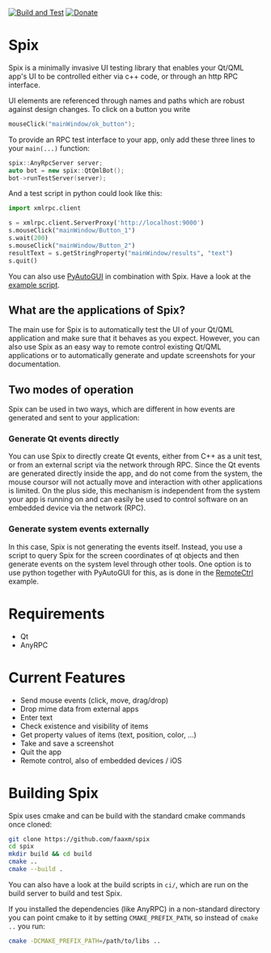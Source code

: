 [![Build and Test](https://github.com/faaxm/spix-workflow/actions/workflows/build.yml/badge.svg)](https://github.com/faaxm/spix-workflow/actions/workflows/build.yml)
[![Donate](https://img.shields.io/badge/donate-paypal-blue.svg)](https://www.paypal.me/faaxm)

# Spix
Spix is a minimally invasive UI testing library that enables your
Qt/QML app's UI to be controlled either via c++ code, or through an http RPC
interface.

UI elements are referenced through names and paths which are robust against
design changes. To click on a button you write
```cpp
mouseClick("mainWindow/ok_button");
```

To provide an RPC test interface to your app,
only add these three lines to your `main(...)` function:
```cpp
spix::AnyRpcServer server;
auto bot = new spix::QtQmlBot();
bot->runTestServer(server);
```

And a test script in python could look like this:
```python
import xmlrpc.client

s = xmlrpc.client.ServerProxy('http://localhost:9000')
s.mouseClick("mainWindow/Button_1")
s.wait(200)
s.mouseClick("mainWindow/Button_2")
resultText = s.getStringProperty("mainWindow/results", "text")
s.quit()
```

You can also use [PyAutoGUI](https://pyautogui.readthedocs.io) in combination with
Spix. Have a look at the [example script](examples/RemoteCtrl/script/autogui.py).

## What are the applications of Spix?
The main use for Spix is to automatically test the UI of your Qt/QML application
and make sure that it behaves as you expect. However, you can also use Spix as
an easy way to remote control existing Qt/QML applications or to automatically
generate and update screenshots for your documentation.

## Two modes of operation
Spix can be used in two ways, which are different in how events are generated and sent
to your application:

### Generate Qt events directly
You can use Spix to directly create Qt events, either from C++ as a unit test, or from
an external script via the network through RPC. Since the Qt events are generated directly inside the
app, and do not come from the system, the mouse coursor will not actually move and interaction
with other applications is limited. On the plus side, this mechanism is independent from
the system your app is running on and can easily be used to control software on an embedded
device via the network (RPC).

### Generate system events externally
In this case, Spix is not generating the events itself. Instead, you use a script to query
Spix for the screen coordinates of qt objects and then generate events on the system level
through other tools. One option is to use python together with PyAutoGUI for this, as is
done in the [RemoteCtrl](examples/RemoteCtrl) example.

# Requirements
* Qt
* AnyRPC

# Current Features
* Send mouse events (click, move, drag/drop)
* Drop mime data from external apps
* Enter text
* Check existence and visibility of items
* Get property values of items (text, position, color, ...)
* Take and save a screenshot
* Quit the app
* Remote control, also of embedded devices / iOS

# Building Spix
Spix uses cmake and can be build with the standard cmake commands once cloned:
```sh
git clone https://github.com/faaxm/spix
cd spix
mkdir build && cd build
cmake ..
cmake --build .
```
You can also have a look at the build scripts in `ci/`, which are run on the
build server to build and test Spix.

If you installed the dependencies (like AnyRPC) in a non-standard directory
you can point cmake to it by setting `CMAKE_PREFIX_PATH`, so
instead of `cmake ..` you run:
```sh
cmake -DCMAKE_PREFIX_PATH=/path/to/libs ..
```
